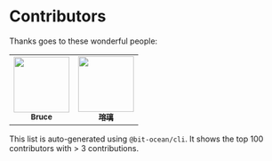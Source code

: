 <!---------------------------------------------
 |      DO NOT MODIFY THIS FILE MANUALLY      |
 |                                            |
 | THIS FILE HAS BEEN AUTOMATICALLY GENERATED |
 |                                            |
 |     YOU CAN REGENERATE THIS FILE USING     |
 |                                            |
 |               @bit-ocean/cli               |
 ---------------------------------------------->

# Contributors

Thanks goes to these wonderful people:

<!-- prettier-ignore-start -->
<!-- markdownlint-disable -->
<table>
  <tr>
    <td align="center"><a href="https://github.com/recallwei"><img src="https://avatars.githubusercontent.com/u/62941121?v=4&size=100" width="100px;" alt=""/><br /><sub><b>Bruce</b></sub></a></td>
    <td align="center"><a href="https://github.com/zhiblcx"><img src="https://avatars.githubusercontent.com/u/116728251?v=4&size=100" width="100px;" alt=""/><br /><sub><b>瑢璃</b></sub></a></td>
</table>

<!-- markdownlint-restore -->
<!-- prettier-ignore-end -->

This list is auto-generated using `@bit-ocean/cli`. It shows the top 100 contributors with > 3 contributions.
